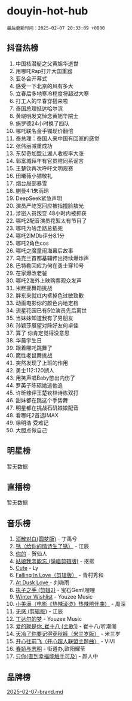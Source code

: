 # douyin-hot-hub

`最后更新时间：2025-02-07 20:33:09 +0800`

## 抖音热榜

1. 中国核潜艇之父黄旭华逝世
1. 用哪吒Rap打开大国重器
1. 亚冬会开幕式
1. 感受一下北京的风有多大
1. 立春后多地寒冷程度将超过大寒
1. 打工人的早春穿搭来啦
1. 泰国总理抵达哈尔滨
1. 黄晓明发文悼念黄旭华院士
1. 施罗德24小时换了四队
1. 哪吒联名金手镯现价翻倍
1. 泰总理：泰国人来中国有回家的感觉
1. 张伟丽减重成功
1. 东契奇加盟让湖人收视率大涨
1. 郭富城拜年有官员陪同系谣言
1. 王楚钦再次呼吁文明观赛
1. 田曦薇小猫敬礼
1. 烟台局部暴雪
1. 蒯曼4:1朱雨玲
1. DeepSeek紧急声明
1. 演员严屹宽回应被指撞脸敖光
1. 涉密人员叛变 48小时内被抓获
1. 哪吒2配音演员花絮太有节目了
1. 哪吒为啥走路总插兜
1. 哪吒2IMDb评分8.1分
1. 哪吒2角色cos
1. 哪吒之魔童闹海幕后故事
1. 乌克兰首都基辅传出持续爆炸声
1. 巴特勒回应为何在勇士穿10号
1. 在家爆改老爸
1. 哪吒2海外上映购票观众发声
1. 米糕摇舞蹈挑战
1. 胖东来就红内裤掉色过敏致歉
1. 动画电影你的颜色内地定档
1. 流星花园已有5位演员先后离世
1. 当妹妹知道我有了男朋友
1. 孙颖莎展望对阵好友何卓佳
1. 算了 你肯定觉得没意思
1. 华晨宇生日
1. 跟着哪吒跳舞了
1. 魔性老鼠舞挑战
1. 突然发现了上班的作用
1. 勇士112:120湖人
1. 用笑声唱Baby憋出内伤了
1. 罗英子陈硕她逃他追
1. 许昕辣评王楚钦林诗栋双打
1. 甜妹都在跳这个手势舞
1. 明星都在挑战石矶娘娘配音
1. 看哪吒2首选IMAX
1. 徐明浩 受难记
1. 大胆点做自己

## 明星榜

暂无数据

## 直播榜

暂无数据

## 音乐榜

1. [消散对白(圆梦版)](https://sf5-hl-cdn-tos.douyinstatic.com/obj/tos-cn-ve-2774/og4jB5I5IizzoZVAAAzWgBMAsMDWoArfwBOiFs) - 丁禹兮
1. [锈（给你的情诗生了锈）](https://sf6-cdn-tos.douyinstatic.com/obj/tos-cn-ve-2774/o8a1PBtVqIYbPEGK6e5A4egedVMdm3fCIz6bbE) - 江辰
1. [你的](https://sf5-hl-cdn-tos.douyinstatic.com/obj/tos-cn-ve-2774/oYuIeKf42jB7sEV6B2upMdpYAgfrQWj0FeRegh) - 贺仙人
1. [姑娘我怎能忘 (弹唱剪辑版)](https://sf5-hl-cdn-tos.douyinstatic.com/obj/tos-cn-ve-2774/okamwrBGEMz6illuEofAsMV4yzF5tVWbBiA5AI) - 抠抠
1. [Cute](https://sf5-hl-cdn-tos.douyinstatic.com/obj/tos-cn-ve-2774/o4IbIzHWKAAB4wsS5qMBRiiAlEBGTpQRNfFvuo) - Ly
1. [Falling In Love（剪辑版）](https://sf5-hl-cdn-tos.douyinstatic.com/obj/tos-cn-ve-2774/o8ajpA8zzgBPahbBIO8AcKGBLJezFCRd1wfP9f) - 青村秀和
1. [ At Dusk  Love ](https://sf3-cdn-tos.douyinstatic.com/obj/tos-cn-ve-2774/o8CrpCf5CaYgI4ZrtQgMQAFEfuGqNnRSDQAPBc) - 刘嗨雨
1. [执子之手 (剪辑2)](https://sf5-hl-cdn-tos.douyinstatic.com/obj/tos-cn-ve-2774/oUoZLQjCc31XzqsBnBQUNgeKtYPBcgbFDwtfcu) - 宝石Gem\哩哩
1. [Winter Wishlist](https://sf5-hl-cdn-tos.douyinstatic.com/obj/tos-cn-ve-2774/oIIgUOeamCFCVAzxN6MFRLIBlLGpUqQxeeHrLE) - Youzee Music
1. [小美满（电影《热辣滚烫》热辣陪伴曲）](https://sf5-hl-cdn-tos.douyinstatic.com/obj/tos-cn-ve-2774/o0GAn2lSgfZIDUgtevCGDQYnFg4CwnrBaxbTZL) - 周深
1. [无感 (剪辑版)](https://sf5-hl-cdn-tos.douyinstatic.com/obj/tos-cn-ve-2774/o0eIsUzJBDlQaQFC5OFlgbMEZC1TFYBftOBn6p) - 江辰
1. [丁达尔的梦](https://sf5-hl-cdn-tos.douyinstatic.com/obj/tos-cn-ve-2774/oMU3WirUZBVQkAC9ccG5P2IQirziZM2RTInUY) - Youzee Music
1. [爱的就是你_崔十八 (主歌1)](https://sf5-hl-cdn-tos.douyinstatic.com/obj/tos-cn-ve-2774/oI5BO5DhFZ6UTcNCnZaOCBLtZ7WIMQGfgnXf5E) - 崔十八/听潮阁
1. [天冷了你要记得穿秋裤（米三岁版）](https://sf5-hl-cdn-tos.douyinstatic.com/obj/tos-cn-ve-2774/oQlIwVIDWiZ6BQilAorS7MA0AgCkQDvcZAdm1) - 米三岁
1. [开心往前飞（开心超人联盟主题曲）](https://sf5-hl-cdn-tos.douyinstatic.com/obj/tos-cn-ve-2774/9d8fb7c82cf1421fb93a9fe925275e0a) - VIVI
1. [春娇与志明](https://sf5-hl-cdn-tos.douyinstatic.com/obj/tos-cn-ve-2774/e530d8fceb7044b39707d7f9ff54add1) - 街道办,欧阳耀莹
1. [只你(直到幸福能触手可及)](https://sf5-hl-cdn-tos.douyinstatic.com/obj/tos-cn-ve-2774/o0lBkRDzFTeaVSUz3ZZSCBVtZ5DIMQGfgmEAuE) - 颜人中

## 品牌榜

[2025-02-07-brand.md](2025-02-07-brand.md)
